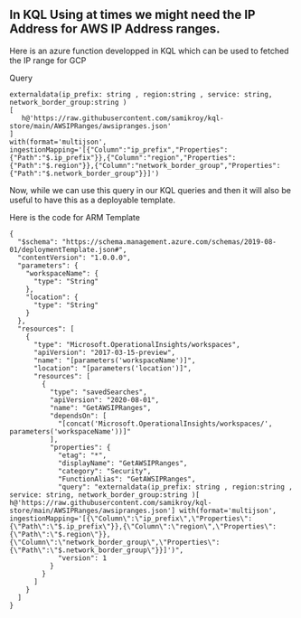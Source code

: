 
## In KQL Using at times we might need the IP Address for AWS IP Address ranges.

Here is an azure function developped in KQL which can be used to fetched the IP range for GCP

Query


```
externaldata(ip_prefix: string , region:string , service: string, network_border_group:string )
[ 
   h@'https://raw.githubusercontent.com/samikroy/kql-store/main/AWSIPRanges/awsipranges.json'
]
with(format='multijson', ingestionMapping='[{"Column":"ip_prefix","Properties":{"Path":"$.ip_prefix"}},{"Column":"region","Properties":{"Path":"$.region"}},{"Column":"network_border_group","Properties":{"Path":"$.network_border_group"}}]')

```

Now, while we can use this query in our KQL queries and then it will also be useful to have this as a deployable template.

Here is the code for ARM Template

```
{
  "$schema": "https://schema.management.azure.com/schemas/2019-08-01/deploymentTemplate.json#",
  "contentVersion": "1.0.0.0",
  "parameters": {
    "workspaceName": {
      "type": "String"
    },
    "location": {
      "type": "String"
    }
  },
  "resources": [
    {
      "type": "Microsoft.OperationalInsights/workspaces",
      "apiVersion": "2017-03-15-preview",
      "name": "[parameters('workspaceName')]",
      "location": "[parameters('location')]",
      "resources": [
        {
          "type": "savedSearches",
          "apiVersion": "2020-08-01",
          "name": "GetAWSIPRanges",
          "dependsOn": [
            "[concat('Microsoft.OperationalInsights/workspaces/', parameters('workspaceName'))]"
          ],
          "properties": {
            "etag": "*",
            "displayName": "GetAWSIPRanges",
            "category": "Security",
            "FunctionAlias": "GetAWSIPRanges",
            "query": "externaldata(ip_prefix: string , region:string , service: string, network_border_group:string )[ h@'https://raw.githubusercontent.com/samikroy/kql-store/main/AWSIPRanges/awsipranges.json'] with(format='multijson', ingestionMapping='[{\"Column\":\"ip_prefix\",\"Properties\":{\"Path\":\"$.ip_prefix\"}},{\"Column\":\"region\",\"Properties\":{\"Path\":\"$.region\"}},{\"Column\":\"network_border_group\",\"Properties\":{\"Path\":\"$.network_border_group\"}}]')",
            "version": 1
          }
        }
      ]
    }
  ]
}
```
